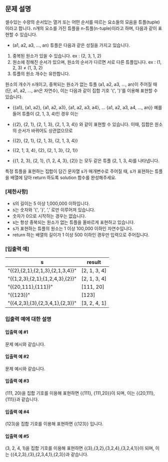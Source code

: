 ## 문제 설명
셀수있는 수량의 순서있는 열거 또는 어떤 순서를 따르는 요소들의 모음을 튜플(tuple)이라고 합니다. n개의 요소를 가진 튜플을 n-튜플(n-tuple)이라고 하며, 다음과 같이 표현할 수 있습니다.

 - (a1, a2, a3, ..., an)
튜플은 다음과 같은 성질을 가지고 있습니다.

1. 중복된 원소가 있을 수 있습니다. ex : (2, 3, 1, 2)
2. 원소에 정해진 순서가 있으며, 원소의 순서가 다르면 서로 다른 튜플입니다. ex : (1, 2, 3) ≠ (1, 3, 2)
3. 튜플의 원소 개수는 유한합니다.

원소의 개수가 n개이고, 중복되는 원소가 없는 튜플 (a1, a2, a3, ..., an)이 주어질 때(단, a1, a2, ..., an은 자연수), 이는 다음과 같이 집합 기호 '{', '}'를 이용해 표현할 수 있습니다.

 - {{a1}, {a1, a2}, {a1, a2, a3}, {a1, a2, a3, a4}, ... {a1, a2, a3, a4, ..., an}}
예를 들어 튜플이 (2, 1, 3, 4)인 경우 이는

 - {{2}, {2, 1}, {2, 1, 3}, {2, 1, 3, 4}}
와 같이 표현할 수 있습니다. 이때, 집합은 원소의 순서가 바뀌어도 상관없으므로

 - {{2}, {2, 1}, {2, 1, 3}, {2, 1, 3, 4}}
 - {{2, 1, 3, 4}, {2}, {2, 1, 3}, {2, 1}}
 - {{1, 2, 3}, {2, 1}, {1, 2, 4, 3}, {2}}
는 모두 같은 튜플 (2, 1, 3, 4)를 나타냅니다.

특정 튜플을 표현하는 집합이 담긴 문자열 s가 매개변수로 주어질 때, s가 표현하는 튜플을 배열에 담아 return 하도록 solution 함수를 완성해주세요.

### [제한사항]
 - s의 길이는 5 이상 1,000,000 이하입니다.
 - s는 숫자와 '{', '}', ',' 로만 이루어져 있습니다.
 - 숫자가 0으로 시작하는 경우는 없습니다.
 - s는 항상 중복되는 원소가 없는 튜플을 올바르게 표현하고 있습니다.
 - s가 표현하는 튜플의 원소는 1 이상 100,000 이하인 자연수입니다.
 - return 하는 배열의 길이가 1 이상 500 이하인 경우만 입력으로 주어집니다.

### [입출력 예]
|s|	result|
|--|--|
|"{{2},{2,1},{2,1,3},{2,1,3,4}}"|	[2, 1, 3, 4]|
|"{{1,2,3},{2,1},{1,2,4,3},{2}}"|	[2, 1, 3, 4]|
|"{{20,111},{111}}"|	[111, 20]|
|"{{123}}"	|[123]|
|"{{4,2,3},{3},{2,3,4,1},{2,3}}"|	[3, 2, 4, 1]|

### 입출력 예에 대한 설명
#### 입출력 예 #1
문제 예시와 같습니다.

#### 입출력 예 #2
문제 예시와 같습니다.

#### 입출력 예 #3
(111, 20)을 집합 기호를 이용해 표현하면 {{111}, {111,20}}이 되며, 이는 {{20,111},{111}}과 같습니다.

#### 입출력 예 #4
(123)을 집합 기호를 이용해 표현하면 {{123}} 입니다.

#### 입출력 예 #5
(3, 2, 4, 1)을 집합 기호를 이용해 표현하면 {{3},{3,2},{3,2,4},{3,2,4,1}}이 되며, 이는 {{4,2,3},{3},{2,3,4,1},{2,3}}과 같습니다.

